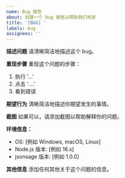 ```yaml
---
name: Bug 报告
about: 创建一个 bug 报告以帮助我们改进
title: '[BUG] '
labels: bug
assignees: ''
---
```


**描述问题**
请清晰简洁地描述这个 bug。

**重现步骤**
重现这个问题的步骤：
1. 执行 '...'
2. 点击 '....'
3. 看到错误

**期望行为**
清晰简洁地描述你期望发生的事情。

**截图**
如果可以，请添加截图以帮助解释你的问题。

**环境信息：**
 - OS: [例如 Windows, macOS, Linux]
 - Node.js 版本: [例如 16.x]
 - jsonsage 版本: [例如 1.0.0]

**其他信息**
添加任何其他关于这个问题的信息。
